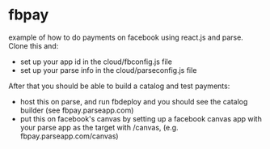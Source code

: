 fbpay
=====

example of how to do payments on facebook using react.js and parse. Clone this and:
- set up your app id in the cloud/fbconfig.js file
- set up your parse info in the cloud/parseconfig.js file

After that you should be able to build a catalog and test payments:
- host this on parse, and run fbdeploy and you should see the catalog builder (see fbpay.parseapp.com) 
- put this on facebook's canvas by setting up a facebook canvas app with your parse app as the target with /canvas, (e.g. fbpay.parseapp.com/canvas)

